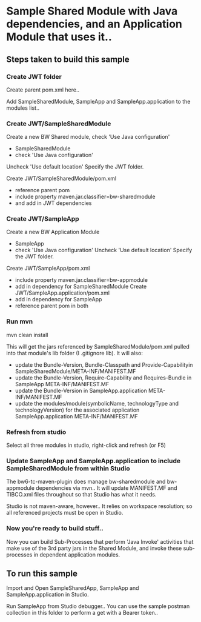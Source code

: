 # Sample Shared Module with Java dependencies, and an Application Module that uses it..

## Steps taken to build this sample

### Create JWT folder
Create parent pom.xml here..

Add SampleSharedModule, SampleApp and SampleApp.application to the modules list..

### Create JWT/SampleSharedModule
Create a new BW Shared module, check 'Use Java configuration'
- SampleSharedModule
- check 'Use Java configuration'

Uncheck 'Use default location' Specify the JWT folder.

Create JWT/SampleSharedModule/pom.xml
- reference parent pom
- include property maven.jar.classifier=bw-sharedmodule
- and add in JWT dependencies


### Create JWT/SampleApp
Create a new BW Application Module
- SampleApp
- check 'Use Java configuration'
Uncheck 'Use default location' Specify the JWT folder.

Create JWT/SampleApp/pom.xml
- include property maven.jar.classifier=bw-appmodule
- add in dependency for SampleSharedModule
Create JWT/SampleApp.application/pom.xml
- add in dependency for SampleApp
- reference parent pom in both


### Run mvn
mvn clean install

This will get the jars referenced by SampleSharedModule/pom.xml pulled into that module's lib folder (I .gitignore lib).
It will also:
- update the Bundle-Version, Bundle-Classpath and Provide-Capabilityin SampleSharedModule/META-INF/MANIFEST.MF
- update the Bundle-Version, Require-Capability and Requires-Bundle in SampleApp META-INF/MANIFEST.MF
- update the Bundle-Version in SampleApp.application META-INF/MANIFEST.MF
- update the modules/module(symbolicName, technologyType and technologyVersion) for the associated application SampleApp.application META-INF/MANIFEST.MF


### Refresh from studio
Select all three modules in studio, right-click and refresh (or F5)


### Update SampleApp and SampleApp.application to include SampleSharedModule from within Studio
The bw6-tc-maven-plugin does manage bw-sharedmodule and bw-appmodule dependencies via mvn..
It will update MANIFEST.MF and TIBCO.xml files throughout so that Studio has what it needs.

Studio is not maven-aware, however.. It relies on workspace resolution; so all referenced projects must be open in Studio.


### Now you're ready to build stuff..
Now you can build Sub-Processes that perform 'Java Invoke' activities that make use of the 3rd party jars in the Shared Module, 
and invoke these sub-processes in dependent application modules.


## To run this sample
Import and Open SampleSharedApp, SampleApp and SampleApp.application in Studio.

Run SampleApp from Studio debugger..
You can use the sample postman collection in this folder to perform a get with a Bearer token..

